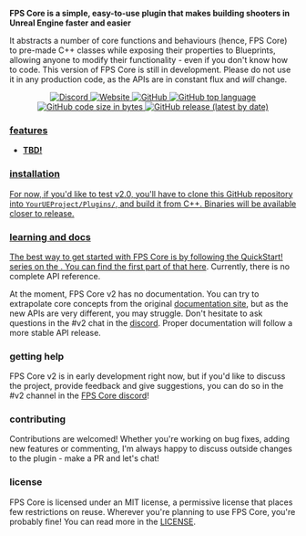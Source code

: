 **FPS Core is a simple, easy-to-use plugin that makes building shooters in Unreal Engine faster and easier**

It abstracts a number of core functions and behaviours (hence, FPS Core) to pre-made C++ classes while exposing their properties to Blueprints, allowing anyone to modify their functionality - even if you don't know how to code. This version of FPS Core is still in development. Please do not use it in any production code, as the APIs are in constant flux and _will_ change.

<div align="center">
  <a href="https://discord.gg/yjkvET4UN" target="_blank" title="Discord">
  <img alt="Discord" src="https://img.shields.io/discord/1010210608030961804">
  <a href="https://fpscore.dev" target="_blank" title="Website">
  <img alt="Website" src="https://img.shields.io/website?label=documentation&url=https%3A%2F%2Ffpscore.dev">
  <a href="" target="_blank" title="">
  <img alt="GitHub" src="https://img.shields.io/github/license/whoisEllie/FPSCore">
  <img alt="GitHub top language" src="https://img.shields.io/github/languages/top/whoisEllie/FPSCore">
  <img alt="GitHub code size in bytes" src="https://img.shields.io/github/languages/code-size/whoisEllie/FPSCore">
  <img alt="GitHub release (latest by date)" src="https://img.shields.io/github/v/release/whoisEllie/FPSCore">
  <!--
  <a href="https://www.unrealengine.com/marketplace/en-US/product/fps-core" target="_blank" title="Marketplace Link">
  <img alt="Marketplace Link" src="https://img.shields.io/badge/download-marketplace-blue">
  -->
</div>

### features

- **TBD!**

### installation

For now, if you'd like to test v2.0, you'll have to clone this GitHub repository into `YourUEProject/Plugins/`, and build it from C++. Binaries will be available closer to release.

### learning and docs

The best way to get started with FPS Core is by following the QuickStart! series on the . You can find the first part of that [here](https://whoisellie.github.io/OpenFPS-Quartz/FPS-Core/Quickstart/Quickstart-part-1). Currently, there is no complete API reference.

At the moment, FPS Core v2 has no documentation. You can try to extrapolate core concepts from the original [documentation site](https://whoisellie.github.io/OpenFPS-Quartz/), but as the new APIs are very different, you may struggle. Don't hesitate to ask questions in the #v2 chat in the [discord](https://discord.gg/nyjkvET4UN). Proper documentation will follow a more stable API release.

### getting help

FPS Core v2 is in early development right now, but if you'd like to discuss the project, provide feedback and give suggestions, you can do so in the #v2 channel in the [FPS Core discord](https://discord.gg/nyjkvET4UN)!

### contributing

Contributions are welcomed! Whether you're working on bug fixes, adding new features or commenting, I'm always happy to discuss outside changes to the plugin - make a PR and let's chat!

### license

FPS Core is licensed under an MIT license, a permissive license that places few restrictions on reuse. Wherever you're planning to use FPS Core, you're probably fine! You can read more in the [LICENSE](LICENSE).
